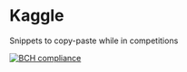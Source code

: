 # Kaggle
Snippets to copy-paste while in competitions

[![BCH compliance](https://bettercodehub.com/edge/badge/mlabarrere/Kaggle?branch=master)](https://bettercodehub.com/)
